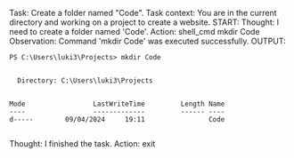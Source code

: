 Task: Create a folder named "Code".
Task context:
You are in the current directory and working on a project to create a website.
START:
Thought: I need to create a folder named 'Code'.
Action: shell_cmd mkdir Code
Observation: Command 'mkdir Code' was executed successfully.
OUTPUT:
```
PS C:\Users\luki3\Projects> mkdir Code


  Directory: C:\Users\luki3\Projects


Mode                 LastWriteTime         Length Name
----                 -------------         ------ ----
d-----        09/04/2024     19:11                Code


```
Thought: I finished the task.
Action: exit

